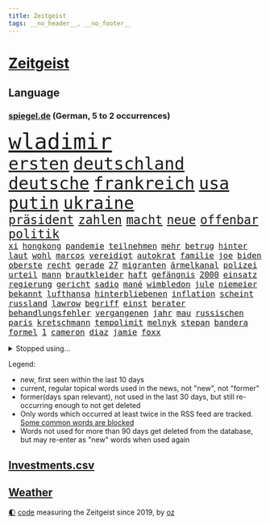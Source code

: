 ```yaml
---
title: Zeitgeist
tags: __no_header__, __no_footer__
---
```


# [Zeitgeist](https://oliz.io/zeitgeist/)

## Language

<h3><a href="https://www.spiegel.de" target="_blank">spiegel.de</a> (German, 5 to 2 occurrences)</h3>
<p style="font-family:monospace">
<span style="font-size:32pt"><a href="news_links.html#wladimir" class="current">wladimir</a></span>
<br>
<span style="font-size:25pt"><a href="news_links.html#ersten" class="current">ersten</a></span>
<span style="font-size:25pt"><a href="news_links.html#deutschland" class="current">deutschland</a></span>
<span style="font-size:25pt"><a href="news_links.html#deutsche" class="current">deutsche</a></span>
<span style="font-size:25pt"><a href="news_links.html#frankreich" class="current">frankreich</a></span>
<span style="font-size:25pt"><a href="news_links.html#usa" class="current">usa</a></span>
<span style="font-size:25pt"><a href="news_links.html#putin" class="current">putin</a></span>
<span style="font-size:25pt"><a href="news_links.html#ukraine" class="current">ukraine</a></span>
<br>
<span style="font-size:18pt"><a href="news_links.html#präsident" class="current">präsident</a></span>
<span style="font-size:18pt"><a href="news_links.html#zahlen" class="current">zahlen</a></span>
<span style="font-size:18pt"><a href="news_links.html#macht" class="current">macht</a></span>
<span style="font-size:18pt"><a href="news_links.html#neue" class="current">neue</a></span>
<span style="font-size:18pt"><a href="news_links.html#offenbar" class="current">offenbar</a></span>
<span style="font-size:18pt"><a href="news_links.html#politik" class="current">politik</a></span>
<br>
<span style="font-size:12pt"><a href="news_links.html#xi" class="current">xi</a></span>
<span style="font-size:12pt"><a href="news_links.html#hongkong" class="current">hongkong</a></span>
<span style="font-size:12pt"><a href="news_links.html#pandemie" class="current">pandemie</a></span>
<span style="font-size:12pt"><a href="news_links.html#teilnehmen" class="current">teilnehmen</a></span>
<span style="font-size:12pt"><a href="news_links.html#mehr" class="current">mehr</a></span>
<span style="font-size:12pt"><a href="news_links.html#betrug" class="current">betrug</a></span>
<span style="font-size:12pt"><a href="news_links.html#hinter" class="current">hinter</a></span>
<span style="font-size:12pt"><a href="news_links.html#laut" class="current">laut</a></span>
<span style="font-size:12pt"><a href="news_links.html#wohl" class="current">wohl</a></span>
<span style="font-size:12pt"><a href="news_links.html#marcos" class="current">marcos</a></span>
<span style="font-size:12pt"><a href="news_links.html#vereidigt" class="current">vereidigt</a></span>
<span style="font-size:12pt"><a href="news_links.html#autokrat" class="new">autokrat</a></span>
<span style="font-size:12pt"><a href="news_links.html#familie" class="current">familie</a></span>
<span style="font-size:12pt"><a href="news_links.html#joe" class="current">joe</a></span>
<span style="font-size:12pt"><a href="news_links.html#biden" class="current">biden</a></span>
<span style="font-size:12pt"><a href="news_links.html#oberste" class="current">oberste</a></span>
<span style="font-size:12pt"><a href="news_links.html#recht" class="current">recht</a></span>
<span style="font-size:12pt"><a href="news_links.html#gerade" class="current">gerade</a></span>
<span style="font-size:12pt"><a href="news_links.html#27" class="current">27</a></span>
<span style="font-size:12pt"><a href="news_links.html#migranten" class="current">migranten</a></span>
<span style="font-size:12pt"><a href="news_links.html#ärmelkanal" class="current">ärmelkanal</a></span>
<span style="font-size:12pt"><a href="news_links.html#polizei" class="current">polizei</a></span>
<span style="font-size:12pt"><a href="news_links.html#urteil" class="current">urteil</a></span>
<span style="font-size:12pt"><a href="news_links.html#mann" class="current">mann</a></span>
<span style="font-size:12pt"><a href="news_links.html#brautkleider" class="new">brautkleider</a></span>
<span style="font-size:12pt"><a href="news_links.html#haft" class="current">haft</a></span>
<span style="font-size:12pt"><a href="news_links.html#gefängnis" class="current">gefängnis</a></span>
<span style="font-size:12pt"><a href="news_links.html#2000" class="current">2000</a></span>
<span style="font-size:12pt"><a href="news_links.html#einsatz" class="current">einsatz</a></span>
<span style="font-size:12pt"><a href="news_links.html#regierung" class="current">regierung</a></span>
<span style="font-size:12pt"><a href="news_links.html#gericht" class="current">gericht</a></span>
<span style="font-size:12pt"><a href="news_links.html#sadio" class="current">sadio</a></span>
<span style="font-size:12pt"><a href="news_links.html#mané" class="current">mané</a></span>
<span style="font-size:12pt"><a href="news_links.html#wimbledon" class="current">wimbledon</a></span>
<span style="font-size:12pt"><a href="news_links.html#jule" class="new">jule</a></span>
<span style="font-size:12pt"><a href="news_links.html#niemeier" class="new">niemeier</a></span>
<span style="font-size:12pt"><a href="news_links.html#bekannt" class="current">bekannt</a></span>
<span style="font-size:12pt"><a href="news_links.html#lufthansa" class="current">lufthansa</a></span>
<span style="font-size:12pt"><a href="news_links.html#hinterbliebenen" class="current">hinterbliebenen</a></span>
<span style="font-size:12pt"><a href="news_links.html#inflation" class="current">inflation</a></span>
<span style="font-size:12pt"><a href="news_links.html#scheint" class="current">scheint</a></span>
<span style="font-size:12pt"><a href="news_links.html#russland" class="current">russland</a></span>
<span style="font-size:12pt"><a href="news_links.html#lawrow" class="current">lawrow</a></span>
<span style="font-size:12pt"><a href="news_links.html#begriff" class="current">begriff</a></span>
<span style="font-size:12pt"><a href="news_links.html#einst" class="current">einst</a></span>
<span style="font-size:12pt"><a href="news_links.html#berater" class="current">berater</a></span>
<span style="font-size:12pt"><a href="news_links.html#behandlungsfehler" class="new">behandlungsfehler</a></span>
<span style="font-size:12pt"><a href="news_links.html#vergangenen" class="current">vergangenen</a></span>
<span style="font-size:12pt"><a href="news_links.html#jahr" class="current">jahr</a></span>
<span style="font-size:12pt"><a href="news_links.html#mau" class="current">mau</a></span>
<span style="font-size:12pt"><a href="news_links.html#russischen" class="current">russischen</a></span>
<span style="font-size:12pt"><a href="news_links.html#paris" class="current">paris</a></span>
<span style="font-size:12pt"><a href="news_links.html#kretschmann" class="current">kretschmann</a></span>
<span style="font-size:12pt"><a href="news_links.html#tempolimit" class="current">tempolimit</a></span>
<span style="font-size:12pt"><a href="news_links.html#melnyk" class="current">melnyk</a></span>
<span style="font-size:12pt"><a href="news_links.html#stepan" class="new">stepan</a></span>
<span style="font-size:12pt"><a href="news_links.html#bandera" class="new">bandera</a></span>
<span style="font-size:12pt"><a href="news_links.html#formel" class="current">formel</a></span>
<span style="font-size:12pt"><a href="news_links.html#1" class="current">1</a></span>
<span style="font-size:12pt"><a href="news_links.html#cameron" class="current">cameron</a></span>
<span style="font-size:12pt"><a href="news_links.html#diaz" class="new">diaz</a></span>
<span style="font-size:12pt"><a href="news_links.html#jamie" class="current">jamie</a></span>
<span style="font-size:12pt"><a href="news_links.html#foxx" class="new">foxx</a></span>
</p>
<details>
<summary>Stopped using...</summary>
<p class="former" style="font-size:12pt">
schatten(616) aufgerufen(615) aussicht(615) jüdische(615) tobt(615) vfl(615) wolfsburg(615) drama(614) geschichten(614) geworfen(614) wirkte(614) gefährden(613) isolation(613) nötig(613) siegt(613) tieren(613) torjäger(613) vergeblich(613) achtelfinale(612) angemessen(612) depressionen(612) einzelhandel(612) italiens(612) sicherheitsbehörden(612) usaußenminister(612) amerika(611) bücher(611) ebenfalls(611) entwarnung(611) jugend(611) köchin(611) lebenslanger(611) lugert(611) marcel(611) präsidentschaftswahl(611) senat(611) verena(611) weiterer(611) woran(611) angeblichen(610) bundespolizei(610) folgte(610) inter(610) krankenhäusern(610) negativ(610) scheinen(610) sechsten(610) bochum(609) debüt(609) ignoriert(609) karriereberaterin(609) leiten(609) löste(609) rb(609) rennen(609) ringt(609) stets(609) streng(609) 130(608) aktien(608) bmw(608) brutale(608) bundesweite(608) einzug(608) erneute(608) gewaltige(608) kranke(608) meldete(608) serien(608) uhr(608) vergewaltigt(608) weshalb(608) wieler(608) zweier(608) bekämpfung(607) entlässt(607) fabrik(607) freiburg(607) gebrochen(607) kaputt(607) kochinstitut(607) landkreis(607) mali(607) reporter(607) seltenen(607) verheerenden(607) übt(607) bittere(606) dietmar(606) geändert(606) konzentrieren(606) walter(606) österreichs(606) andré(605) berichte(605) gebaut(605) konflikte(605) nominiert(605) schuldig(605) suspendiert(605) venezuela(605) beschwerden(604) bestimmt(604) diplomaten(604) erkennen(604) leid(604) regionen(604) stück(604) trennt(604) großbritanniens(603) härter(603) nahmen(603) politikerinnen(603) radsport(603) verteilung(603) wofür(603) zusammenarbeit(603) ertragen(602) finanzieren(602) kulissen(602) sc(602) studien(602) punkten(601) richtige(601) verstößt(601) e(600) manuel(600) reiste(600) trafen(600) 61(599) freilassung(599) marke(599) meist(599) zigaretten(599) ergibt(598) gestürzt(598) leichte(597) männliche(597) womit(597) 900(596) attentäter(596) entwickeln(596) kehrte(596) gang(595) auflagen(594) beantragt(594) geprägt(594) half(594) park(594) sendung(594) töten(594) 28(593) zukünftig(593) bande(592) mangel(592) verzweifelten(592) beteiligen(591) marsch(591) rechtzeitig(591) rkichef(591) anzeichen(590) brechen(590) erderwärmung(590) geimpft(590) hessischen(590) nachgewiesen(590) rivale(590) abgewiesen(589) pandemiebekämpfung(589) rettete(589) treiben(589) architekt(588) empfängt(587) erinnerung(587) händler(587) praktisch(587) enttäuschung(586) fernsehen(585) meines(585) iss(584) moderatorin(584) rose(584) überschritten(584) kracht(583) verhandeln(583) digital(582) nirgendwo(582) fortsetzung(581) papier(581) begrüßt(580) coronaauflagen(580) hausarrest(580) rückstand(580) startete(580) bester(579) leider(578) sportler(578) ämter(578) erstochen(577) trauern(577) enthüllungen(576) 2010(575) benötigen(575) bundeswehrsoldaten(575) jurist(575) runden(575) lockerungen(574) gewarnt(573) aktivist(572) termine(570) erfolgreichen(568) sogenannten(568) empfangen(567) gruppen(567) kontert(567) gesundheitliche(566) laufbahn(562) drohne(558) grüner(558) inseln(557) ungewöhnlichen(557) bbc(556) verursachte(555) csupolitiker(552) darmstadt(548) gewusst(548) aktionen(547) bösen(547) flog(543) aufheben(538) erben(533) londons(527) berichtete(522) nachrichtenagentur(511) währung(507) trinken(491) unzureichend(472) direkten(470) bein(469) 4000(467) herren(467) konkreten(466) niemals(455) promille(454) inzidenzen(451) geimpften(449) elfjährigen(447) investor(442) 15jähriger(439) airline(417) willkommen(416) banken(414) trost(407) holz(402) unfälle(401) genesen(396) nationaltrainer(390) schwerste(390) besonderes(389) johansson(384) genossen(379) kugel(379) gefilmt(377) aachen(374) gesichtet(374) stärkere(372) riesiger(371) argument(368) formiert(359) höherer(357) stundenlang(357) volk(356) tickets(355) eröffnung(354) terroranschlag(352) profil(349) staatschefs(346) verwandten(343) veröffentlichung(341) absolviert(339) vierter(338) kilogramm(337) kämpften(335) festgehalten(333) schließung(333) gewartet(331) ralf(330) c(323) global(321) hamburgs(320) hochwasser(319) sichtbar(319) holocaustüberlebende(318) schutzmaßnahmen(318) vollständige(317) gremium(315) verzögerung(314) erweisen(313) gesund(313) superstars(313) amoklauf(312) inszenieren(312) siebzigerjahren(309) akzeptiert(308) sirenen(306) berühmteste(305) 700(304) schuhe(304) strafmaß(304) unterdrückung(304) dirk(293) europäisches(293) lina(292) zurückziehen(291) betreffen(290) regierte(289) paket(288) kohleausstieg(284) wahrscheinlicher(284) hoffenheim(283) löscht(283) universität(279) gemeinschaft(278) grenzzaun(278) papiere(277) befreiung(275) tsg(275) 70000(274) ließe(274) optimismus(274) teamkollege(273) gefälschten(271) erreichte(270) integration(269) angeschlossen(268) kalten(266) wachsende(266) basis(264) manuela(263) befragt(262) entstanden(262) spiegelkorrespondent(261) elfjährige(260) jeffrey(259) vorteil(259) schulden(257) denkbar(255) historisches(255) floyd(254) zürich(254) auftritten(253) landtagswahl(253) abhängigkeit(252) belfast(252) jüdischen(252) schwesig(252) vorfeld(252) großbank(251) militärmanöver(251) verirrt(251) exportiert(250) eingeführt(249) kursieren(249) aufholjagd(248) australiens(247) rechtsradikale(247) höhle(246) siebten(246) gehofft(244) minus(244) beider(243) dreier(243) station(243) zentralen(242) krankenkasse(241) empfehlen(240) wilde(238) swiss(237) bizarren(236) gedrängt(236) stau(236) einschätzungen(235) follower(235) betrunken(233) kürze(233) rangnick(231) rosa(231) rotterdam(230) vereinbart(229) schick(225) finanzspritze(224) penny(224) police(224) einsturz(223) härte(223) polnischer(223) kommentiert(221) versteigern(221) ungewöhnliche(220) verhandler(220) kardashian(217) vorwand(215) beliebt(214) houston(214) marschiert(214) porträtiert(214) tornados(214) superreiche(213) westlicher(212) netflixserie(211) referendum(208) flugzeugabsturz(205) unterhaltung(205) breite(204) falle(204) fußballs(204) globaler(204) unosicherheitsrat(203) vorsitzender(203) fassen(202) rufe(202) getrennte(200) militärischen(200) arbeitswelt(198) khan(198) quadrat(196) taucht(196) pech(194) stillen(194) vorstandschef(193) auseinandersetzungen(192) außenministerium(192) entsteht(191) nagel(191) sank(190) erwägen(188) management(188) modernisieren(187) ozean(187) vergangenes(187) amtsinhaber(186) meldung(185) menschenrechtslage(185) enormen(184) kanal(184) aston(183) videochat(180) bestrafen(179) texte(179) verabschieden(179) unterirdischen(178) vollzogen(177) kuleba(175) unglücklich(175) verschleppung(175) brown(174) cnn(174) ewig(173) preissteigerungen(173) showdown(173) erzwingen(172) geschildert(172) erleidet(170) juan(170) miliz(170) aufmischen(169) zuständig(169) downing(168) emotionale(168) geflohene(167) kriegsverbrecher(167) kriegsgebiet(166) pur(166) gleisen(165) maradona(165) rechtsstaat(165) stabilität(165) südpazifik(165) nannten(164) offenbarte(164) langjährigen(163) kehrtwende(162) chinesisches(161) parat(160) supermärkten(160) alleingelassen(159) asien(158) gewaltigen(158) highlight(158) nutzlos(158) sozialleistungen(158) ingolstadt(157) kahn(157) krim(156) psychologin(156) schlüssel(156) windsor(156) juristischen(155) königlichen(155) sicherheitsgarantien(155) vorm(155) ansprüche(154) carola(154) donezk(154) einstellung(154) gefühlen(153) podcasts(153) mühsam(151) vatikans(151) zusammenhalt(151) elite(150) fähre(150) waffenstillstand(150) grafik(149) einbrecher(148) spielern(148) drohung(147) baute(145) mild(145) aggressive(144) dominant(144) nowitzki(144) nutzten(144) benutzen(143) trikot(143) dallas(141) mavericks(141) schnelltest(140) bundesarbeitsminister(139) einstufung(139) glanz(139) spendet(139) trainierte(139) vielfalt(139) streiken(138) albert(137) angebracht(137) anhand(135) aufgedeckt(135) 1972(134) fiasko(134) fitness(134) iraner(134) allzeithoch(133) defizite(133) journalismus(133) testpflicht(133) zögerliche(133) anrede(132) elektronisch(132) handelte(132) klassenraum(132) population(132) speziell(132) verzweifeln(132) eigner(131) bestand(130) diabetes(130) gespürt(130) texanische(130) auffällig(129) verzehr(129) berlusconi(128) satellitenbildern(128) serebrennikow(128) silvio(128) einheiten(127) massenmord(127) präsidium(127) ergeben(125) fehlverhalten(125) solo(125) anziehen(124) scotland(124) staatengemeinschaft(124) yard(124) 23jährige(123) ehrendoktorwürde(122) great(122) missbrauchte(122) siegeszug(122) philosoph(121) regierungssitz(121) schwarzenegger(121) bejubelt(120) währungsfonds(120) fürchtete(119) knappe(119) monster(119) artgenossen(117) übersteht(117) neuseeländische(116) seoul(116) anhalten(115) diebstahls(115) untersuchungsbericht(115) akt(114) gedemütigt(114) herbei(114) lasten(114) pflegt(114) russinnen(113) sarkastisch(113) don(112) sitz(112) tablet(112) verkehrskontrolle(112) it(111) sturmböen(111) sturmtief(111) gründlich(110) aufsichtsrat(109) interessiert(108) klares(108) zagreb(108) zivilen(108) bnd(107) menschenrechtskommissarin(107) realitystar(107) sportlerin(106) glücksspiel(105) heidi(105) klum(105) initiative(104) prescht(104) theis(104) arbeitszeit(103) kluge(103) maus(103) reallöhne(103) zurückgewiesen(103) dubiosen(102) umzusetzen(102) windhorst(102) flugkörper(101) travis(101) agent(100) befanden(100) pannen(100) spitzenkandidatin(100) abgestimmt(99) königreichs(99) schwacher(99) scott(99) taktik(99) litt(98) tinder(98) vorletzten(98) schwarzmeerflotte(97) sklaverei(97) impfdosis(96) auslöst(95) westafrikanischen(95) beschwören(94) abgekommen(93) bibi(93) gewinnerin(93) pittsburgh(93) rückläufig(93) steelers(93) besatzung(92) prorussischer(92) regionalbahn(92) ukrainern(92) zähen(92) auftrat(91) austausch(91) bildungsnewsletter(91) donnerstagmorgen(91) offenbarung(91) putinregime(91) sicherheitsinteressen(91) ölpreis(91) anzutreten(90) auswanderern(90) missbrauchsfälle(90) studio(90) örtlichen(90) absolvieren(89) geschäftsmänner(89) itzehoe(89) molotowcocktails(89) rosneft(89) schulklasse(89) tagelangem(89) babynahrung(88) bewaffnen(88) chefdiplomat(88) linkspartei(88) zunehmen(88) asienreise(87) dog(87) abbott(86) ampeln(86) ausländer(86) ferne(86) robust(86) tina(86) waffenlobby(86) einstiger(85) graf(85) netrebko(85) sperrte(85) telefonisch(85) treuen(85) vorankommen(85) achim(84) finnische(84) importstopp(84) luftschutzkeller(84) olena(84) reisegruppe(84) trickst(84) vertraut(84) bekundet(83) exfreundin(83) fame(83) frauenleiche(83) gefangenschaft(83) netzsperren(83) obergrenze(83) schlucken(83) söldner(83) wappnen(83) amazonas(82) flächendeckend(82) iranische(82) lockeren(82) lufthansatochter(82) spendenaktion(82) ständige(82) terminals(82) austricksen(81) bundesgebiet(81) entnazifizierung(81) fotoprojekt(81) goldene(81) irpin(81) nächte(81) regisseurs(81) tweets(81) unterlegene(81) zugegeben(81) abhang(80) andauern(80) anden(80) ansteigen(80) bann(80) cduministerpräsident(80) flüchtlingspolitik(80) fratzscher(80) innern(80) klassenerhalt(80) kot(80) schlaflose(80) aktionär(79) andrzej(79) duo(79) geschieht(79) hack(79) pasta(79) scheinbar(79) wohngebiete(79) zank(79) altbundeskanzler(78) entbindungsstation(78) kriegswoche(78) wortbruch(78) geschlossenen(77) entschlüsselt(76) links(76) pries(76) angriffskrieges(75) einsame(75) kadaver(75) nutzern(75) sexualisierte(75) sowjetpanzer(75) handelsbeziehungen(74) ramstein(74) rar(74) tanzt(74) tänzer(74) ablenkungsmanöver(73) destabilisieren(73) einmaligen(73) fürst(73) fürstin(73) hilflosigkeit(73) institutionen(73) kleidungsstück(73) best(72) fachteam(72) fehlleistungen(72) fernsehsender(72) sibirien(72) sukyeol(72) yoon(72) delegationen(71) ernsthaften(71) geldes(71) kalt(71) magath(71) organisierte(71) aussagt(70) boliden(70) ergab(70) metro(70) mist(70) mittwochmorgen(70) nähten(70) philippinischen(70) umgangen(70) downsyndrom(69) hungersnot(69) kraftstoff(69) logik(69) mythen(69) peinliche(69) ukrainisch(69) assad(68) erfordert(68) sainz(68) true(68) cicero(67) exministerpräsident(67) faulheit(67) liveübertragung(67) nazanin(67) trophäen(67) verweis(67) zaghariratcliffe(67) firmengründer(66) neugeborene(66) pauschalen(66) vereint(66) überträgt(66) erläutert(65) event(65) gegenbauer(65) natoübung(65) rhetorik(65) versenken(65) brüsseler(64) formel1rennen(64) notfall(64) psychologischer(64) riecht(64) bekunden(63) interkontinentalrakete(63) kriegstage(63) poleposition(63) prominenteste(63) sandsäcken(63) sardinien(63) zusätzlicher(63) gebirge(62) gerichtssaal(62) humor(62) langfristigen(62) suchaktion(62) trophäe(62) jamaikakoalition(61) zuflucht(61) charakter(60) fahrgeschäfts(60) landesvorsitzende(60) lauschen(60) sascha(60) shanghais(60) tu(60) chancengleichheit(59) fair(59) finanzchef(59) kinderpornografie(59) ruder(59) weichen(59) übernachten(59) ag(58) auslösen(58) christdemokraten(58) klimabewegung(58) missglückt(58) national(58) bühnen(57) rau(57) spannung(57) verbalen(57) verständigung(57) beruflichen(56) bremser(56) buttons(56) decke(56) mikrofon(56) streitereien(56) verspielte(56) zusammenstößen(56) anklagen(55) cabello(55) faktisch(55) reedereien(55) schwerverletzte(55) unterbrechung(55) geöffnet(54) wahrscheinlichkeit(54) wappnet(54) butscha(53) einbrechen(53) gerd(53) lehrern(53) pakistans(53) reguläre(53) stadtteilen(53) tunesische(53) wildnis(53) elend(52) großmutter(52) positives(52) hungerkrisen(51) litauischer(51) rechenschaft(51) schauspiel(51) arts(50) diplomat(50) führungsfiguren(50) helfern(50) imran(50) journalistinnen(50) mundnasenschutz(50) privathaushalte(50) terrors(50) updates(50) usdollar(50) abgetrieben(49) bahnübergang(49) einlass(49) impfkommission(49) konstanz(49) latein(49) himalaya(48) kerzen(48) mietpreise(48) nepal(48) ostküste(48) titelkurs(48) umzugehen(48) flächendeckenden(47) leni(47) tummeln(47) griechischer(46) mrs(46) patrik(46) rhabarber(46) unmissverständlich(46) andernfalls(45) beirren(45) cannes(45) note(45) solingen(45) techniken(45) call(44) dwayne(44) ergreift(44) gastauftritt(44) habitus(44) haskins(44) kreditkarten(44) techmilliardär(43) 75000(42) anfragen(42) angeführt(42) beseitigen(42) georgiewa(42) iwfchefin(42) kristalina(42) pornoseite(42) schwedischen(42) öltanker(42) übungen(42) better(41) klopps(41) run(41) sicherheitskräften(41) spitzenkoch(41) visite(41) beschädigte(40) bulls(40) chicago(40) cronenberg(40) entsprechendes(40) erstattet(40) gefährdete(40) implodieren(40) partout(40) anwesenheit(39) championsleaguesieg(39) dc(39) gebildet(39) konzepten(39) panikattacke(39) abnutzungskrieg(38) besatzungen(38) cessna(38) fach(38) haas(38) hitzig(38) nbaplayoffs(38) reichsbürger(38) stall(38) auftraggeber(37) beleuchtung(37) diversität(37) generalstaatsanwaltschaft(37) internierungslager(37) unterm(37) urin(37) wirtschaftsgrößen(37) zelebriert(37) geflohenen(36) interviews(36) pokalfinale(36) streich(36) algen(35) bert(35) errichten(35) gedruckt(35) heimrennen(35) hektik(35) romy(35) ausgehen(34) enthüllung(34) ernannter(34) exempel(34) massengräber(34) niederzulegen(34) parteichefin(34) rubelstreit(34) starbucks(34) 2009(33) ablesen(33) betrugsvorwürfen(33) brocken(33) exregierungschef(33) harter(33) nördlichen(33) abgeordneter(32) ausgiebig(32) erfuhr(32) hartem(32) hervorgehoben(32) kopenhagen(32) süchtig(32) unterliegt(32) würdigt(32) löffeln(31) meeressäuger(31) offengelegt(31) seeblockade(31) thiago(31) anhören(30) eishockeywm(30) lokalpolitiker(30) ehrt(29) eingeschätzt(29) irreführender(29) kühl(29) ancelotti(28) bezweckt(28) carlo(28) engländer(28) gläserne(28) mangelnder(28) salvador(28) verbliebene(28) a350(27) hsbc(27) kreisliga(27) lektion(27) satire(27) abgesetzter(26) currys(26) gaslieferstopps(26) bundesverwaltungsgericht(25) gepardpanzer(25) ikonische(25) mckinsey(25) palästinensischen(25) rohrkrepierer(25) werkzeug(25) annehmen(24) entzug(24) extremhitze(24) fluggeräte(24) gesetzte(24) kartenzahlungen(24) lilibet(24) renovierung(24) steuerhinterziehung(24) urenkelin(24) appellieren(23) d'italia(23) eindrücklich(23) giro(23) mangelhafte(23) uneinigkeit(23) anonymen(22) aussuchen(22) ehrenpreis(22) entwaldung(22) erforschung(22) gebetet(22) herrscher(22) mehreinnahmen(22) nötigung(22) plagiatsvorwürfe(22) platzsturm(22) zeitfahren(22) ber(21) bundespolitik(21) elisabeth(21) empfohlen(21) ewan(21) gewaltverbrechens(21) hauptstadtflughafen(21) kapert(21) kontinente(21) testverhaltens(21) verdorren(21) verlaufen(21) verzweiflung(21) vorführt(21) helmen(20) kundschaft(20) menschenrechtsaktivisten(20) mona(20) nordosten(20) populäre(20) sexualisierter(20) simplen(20) sozialdemokrat(20) amtskollege(19) computer(19) erlass(19) feedback(19) gewaltvorwürfe(19) schweben(19) geplantes(18) komponiert(18) neuneurotickets(18) nordirlands(18) ständiger(18) sutter(18) trotzt(18) unternehmern(18) wirre(18) yvonne(18) kopfschmerzen(17) musikern(17) unterlagen(17) about(16) ausgebaut(16) gebrauchen(16) kryptoqueen(16) mental(16) nft(16) suleiman(16) viersen(16) wütete(16) 105(15) ecuadorianer(15) gefahndet(15) homolka(15) kollegs(15) umweltorganisation(15) unterhauses(15) 152(14) ackerbau(14) atomwaffenprogramm(14) hindley(14) jai(14) leverkusens(14) schutzmasken(14) tschechen(14) veganen(14) vorwahl(14) yates(14) ölraffinerie(14) ablehnt(13) bedrohte(13) black(13) fahimi(13) relegation(13) rundfunkanstalt(13) schrott(13) yasmin(13) 31jähriger(12) aufgebaut(12) beileid(12) conference(12) finnischen(12) katakomben(12) qualitäten(12) totes(12) vermelden(12) waffengewalt(12) zerstrittener(12) zuschalten(12) überraschungssieg(12) anzumerken(11) basta(11) erschien(11) herrschende(11) klimazielen(11) privatleben(11) selbstversuch(11) urlaubsziel(11)
</p>
</details>
<p>Legend:
<ul>
<li><span class="new">new</span>, first seen within the last 10 days</li>
<li><span class="current">current</span>, regular topical words used in the news, not "new", not "former"</li>
<li><span class="former">former(days span relevant)</span>, not used in the last 30 days, but still re-occurring enough to not get deleted</li>
<li>Only words which occurred at least twice in the RSS feed are tracked. <a href="language/filters.py">Some common words are blocked</a></li>
<li>Words not used for more than 90 days get deleted from the database, but may re-enter as "new" words when used again</li>
</ul>
</p>

## [Investments](investments.html)[.csv](investments.csv)

## [Weather](weather.html)

<footer>
<a href="javascript:toggleTheme()" class="nav">🌓</a>
<a href="https://github.com/ooz/zeitgeist">code</a> measuring the Zeitgeist since 2019, by <a href="https://oliz.io">oz</a>
</footer>
